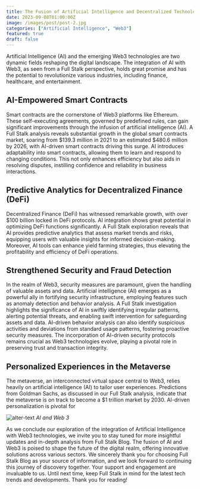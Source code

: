 ```yaml
---
title: The Fusion of Artificial Intelligence and Decentralized Technology
date: 2023-09-08T01:00:00Z
image: /images/post/post-2.jpg
categories: ["Artificial Intelligence", "Web3"]
featured: true
draft: false
---
```



Artificial Intelligence (AI) and the emerging Web3 technologies are two dynamic fields reshaping the digital landscape. The integration of AI with Web3, as seen from a Full Stalk perspective, holds great promise and has the potential to revolutionize various industries, including finance, healthcare, and entertainment.

## AI-Empowered Smart Contracts

Smart contracts are the cornerstone of Web3 platforms like Ethereum. These self-executing agreements, governed by predefined rules, can gain significant improvements through the infusion of artificial intelligence (AI). A Full Stalk analysis reveals substantial growth in the global smart contracts market, soaring from $139.3 million in 2021 to an estimated $480.6 million by 2026, with AI-driven smart contracts driving this surge. AI introduces adaptability into smart contracts, allowing them to learn and respond to changing conditions. This not only enhances efficiency but also aids in resolving disputes, instilling confidence and reliability in business interactions.

## Predictive Analytics for Decentralized Finance (DeFi)

Decentralized Finance (DeFi) has witnessed remarkable growth, with over $100 billion locked in DeFi protocols. AI integration shows great potential in optimizing DeFi functions significantly. A Full Stalk exploration reveals that AI provides predictive analytics that assess market trends and risks, equipping users with valuable insights for informed decision-making. Moreover, AI tools can enhance yield farming strategies, thus elevating the profitability and efficiency of DeFi operations.

## Strengthened Security and Fraud Detection

In the realm of Web3, security measures are paramount, given the handling of valuable assets and data. Artificial intelligence (AI) emerges as a powerful ally in fortifying security infrastructure, employing features such as anomaly detection and behavior analysis. A Full Stalk investigation highlights the significance of AI in swiftly identifying irregular patterns, alerting potential threats, and enabling swift intervention for safeguarding assets and data. AI-driven behavior analysis can also identify suspicious activities and deviations from standard usage patterns, fostering proactive security measures. The incorporation of AI-driven security protocols remains crucial as Web3 technologies evolve, playing a pivotal role in preserving trust and transaction integrity.

## Personalized Experiences in the Metaverse

The metaverse, an interconnected virtual space central to Web3, relies heavily on artificial intelligence (AI) to tailor user experiences. Predictions from Goldman Sachs, as discussed in our Full Stalk analysis, indicate that the metaverse is on track to become a $1 trillion market by 2030. AI-driven personalization is pivotal for


![alter-text](/images/post/post-2.jpg)
*AI and Web 3*

As we conclude our exploration of the integration of Artificial Intelligence with Web3 technologies, we invite you to stay tuned for more insightful updates and in-depth analysis from Full Stalk Blog. The fusion of AI and Web3 is poised to shape the future of the digital realm, offering innovative solutions across various sectors. We sincerely thank you for choosing Full Stalk Blog as your source of information, and we look forward to continuing this journey of discovery together. Your support and engagement are invaluable to us. Until next time, keep Full Stalk in mind for the latest tech trends and developments. Thank you for reading!